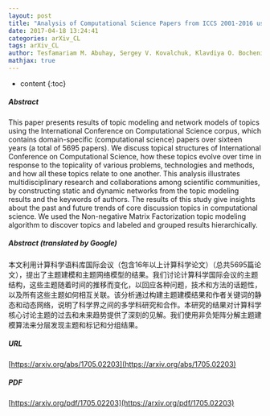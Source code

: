 ```yaml
---
layout: post
title: "Analysis of Computational Science Papers from ICCS 2001-2016 using Topic Modeling and Graph Theory"
date: 2017-04-18 13:24:41
categories: arXiv_CL
tags: arXiv_CL
author: Tesfamariam M. Abuhay, Sergey V. Kovalchuk, Klavdiya O. Bochenina, George Kampis, Valeria V. Krzhizhanovskaya, Michael H. Lees
mathjax: true
---
```


* content
{:toc}

##### Abstract
This paper presents results of topic modeling and network models of topics using the International Conference on Computational Science corpus, which contains domain-specific (computational science) papers over sixteen years (a total of 5695 papers). We discuss topical structures of International Conference on Computational Science, how these topics evolve over time in response to the topicality of various problems, technologies and methods, and how all these topics relate to one another. This analysis illustrates multidisciplinary research and collaborations among scientific communities, by constructing static and dynamic networks from the topic modeling results and the keywords of authors. The results of this study give insights about the past and future trends of core discussion topics in computational science. We used the Non-negative Matrix Factorization topic modeling algorithm to discover topics and labeled and grouped results hierarchically.

##### Abstract (translated by Google)
本文利用计算科学语料库国际会议（包含16年以上计算科学论文）（总共5695篇论文），提出了主题建模和主题网络模型的结果。我们讨论计算科学国际会议的主题结构，这些主题随着时间的推移而变化，以回应各种问题，技术和方法的话题性，以及所有这些主题如何相互关联。该分析通过构建主题建模结果和作者关键词的静态和动态网络，说明了科学界之间的多学科研究和合作。本研究的结果对计算科学核心讨论主题的过去和未来趋势提供了深刻的见解。我们使用非负矩阵分解主题建模算法来分层发现主题和标记和分组结果。

##### URL
[https://arxiv.org/abs/1705.02203](https://arxiv.org/abs/1705.02203)

##### PDF
[https://arxiv.org/pdf/1705.02203](https://arxiv.org/pdf/1705.02203)

